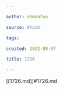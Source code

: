 ```yaml
---

author: ohmanfoo

source: #todo

tags: 

created: 2022-08-07

title: 1726

---
```

[[1726.md]]#1726.md